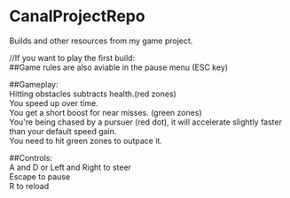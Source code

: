 # CanalProjectRepo  
Builds and other resources from my game project.  

//If you want to play the first build:  
##Game rules are also aviable in the pause menu (ESC key)  
  
##Gameplay:  
Hitting obstacles subtracts health.(red zones)  
You speed up over time.  
You get a short boost for near misses. (green zones)  
You're being chased by a pursuer (red dot), it will accelerate slightly faster than your default speed gain.   
You need to hit green zones to outpace it.  
  
##Controls:  
A and D or Left and Right to steer  
Escape to pause  
R to reload  
